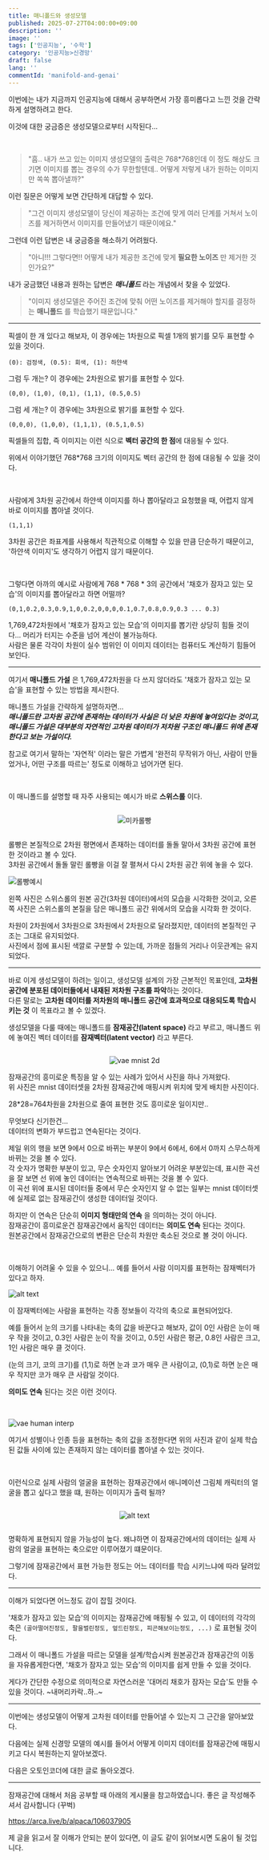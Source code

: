 ```yaml
---
title: 매니폴드와 생성모델
published: 2025-07-27T04:00:00+09:00
description: ''
image: ''
tags: ['인공지능', '수학']
category: '인공지능>신경망'
draft: false 
lang: ''
commentId: 'manifold-and-genai'
---
```


이번에는 내가 지금까지 인공지능에 대해서 공부하면서 가장 흥미롭다고 느낀 것을 간략하게 설명하려고 한다.

이것에 대한 궁금증은 생성모델으로부터 시작된다...

<br>

> "흠.. 내가 쓰고 있는 이미지 생성모델의 출력은 768*768인데 이 정도 해상도 크기면 이미지를 뽑는 경우의 수가 무한할텐데.. 어떻게 저렇게 내가 원하는 이미지만 쏙쏙 뽑아낼까?"

이런 질문은 어떻게 보면 간단하게 대답할 수 있다.

> "그건 이미지 생성모델이 당신이 제공하는 조건에 맞게 여러 단계를 거쳐서 노이즈를 제거하면서 이미지를 만들어냈기 때문이에요."

그런데 이런 답변은 내 궁금증을 해소하기 어려웠다.

> "아니!!! 그렇다면!! 어떻게 내가 제공한 조건에 맞게 **필요한 노이즈** 만 제거한 것인가요?"

내가 궁금했던 내용과 원하는 답변은 ***매니폴드*** 라는 개념에서 찾을 수 있었다.

> "이미지 생성모델은 주어진 조건에 맞춰 어떤 노이즈를 제거해야 할지를 결정하는 **매니폴드** 를 학습했기 때문입니다."

---

픽셀이 한 개 있다고 해보자, 이 경우에는 1차원으로 픽셀 1개의 밝기를 모두 표현할 수 있을 것이다.
```
(0): 검정색, (0.5): 회색, (1): 하얀색
```

그럼 두 개는? 이 경우에는 2차원으로 밝기를 표현할 수 있다.
```
(0,0), (1,0), (0,1), (1,1), (0.5,0.5)
```

그럼 세 개는? 이 경우에는 3차원으로 밝기를 표현할 수 있다.
```
(0,0,0), (1,0,0), (1,1,1), (0.5,1,0.5)
```

픽셀들의 집합, 즉 이미지는 이런 식으로 **벡터 공간의 한 점**에 대응될 수 있다.

위에서 이야기했던 768*768 크기의 이미지도 벡터 공간의 한 점에 대응될 수 있을 것이다.

<br>

사람에게 3차원 공간에서 하얀색 이미지를 하나 뽑아달라고 요청했을 때, 어렵지 않게 바로 이미지를 뽑아낼 것이다.
```
(1,1,1)
```
3차원 공간은 좌표계를 사용해서 직관적으로 이해할 수 있을 만큼 단순하기 때문이고, '하얀색 이미지'도 생각하기 어렵지 않기 때문이다.


<br>

그렇다면 아까의 예시로 사람에게 768 * 768 * 3의 공간에서 '채호가 잠자고 있는 모습'의 이미지를 뽑아달라고 하면 어떨까?
```
(0,1,0.2,0.3,0.9,1,0,0.2,0,0,0,0.1,0.7,0.8,0.9,0.3 ... 0.3)
```
1,769,472차원에서 '채호가 잠자고 있는 모습'의 이미지를 뽑기란 상당히 힘들 것이다... 머리가 터지는 수준을 넘어 계산이 불가능하다. <br>
사람은 물론 각각이 차원이 실수 범위인 이 이미지 데이터는 컴퓨터도 계산하기 힘들어 보인다.

---

여기서 **매니폴드 가설** 은 1,769,472차원을 다 쓰지 않더라도 '채호가 잠자고 있는 모습'을 표현할 수 있는 방법을 제시한다.

매니폴드 가설을 간략하게 설명하자면...<br>
***매니폴드란 고차원 공간에 존재하는 데이터가 사실은 더 낮은 차원에 놓여있다는 것이고,***<br>
***매니폴드 가설은 대부분의 자연적인 고차원 데이터가 저차원 구조인 매니폴드 위에 존재한다고 보는 가설이다.***

참고로 여기서 말하는 '자연적' 이라는 말은 가볍게 '완전히 무작위가 아닌, 사람이 만들었거나, 어떤 구조를 따르는' 정도로 이해하고 넘어가면 된다.

<br>

이 매니폴드를 설명할 때 자주 사용되는 예시가 바로 **스위스롤** 이다.

<div style="display: flex; justify-content: center;">

![미카롤빵](1867d08d1e256e46.gif)

</div>

롤빵은 본질적으로 2차원 평면에서 존재하는 데이터를 돌돌 말아서 3차원 공간에 표현한 것이라고 볼 수 있다. <br>
3차원 공간에서 돌돌 말린 롤빵을 이걸 잘 펼쳐서 다시 2차원 공간 위에 놓을 수 있다.

![롤빵예시](image-2.png)

왼쪽 사진은 스위스롤의 원본 공간(3차원 데이터)에서의 모습을 시각화한 것이고, 오른쪽 사진은 스위스롤의 본질을 담은 매니폴드 공간 위에서의 모습을 시각화 한 것이다.

차원이 2차원에서 3차원으로 3차원에서 2차원으로 달라졌지만, 데이터의 본질적인 구조는 그대로 유지되었다. <br>
사진에서 점에 표시된 색깔로 구분할 수 있는데, 가까운 점들의 거리나 이웃관계는 유지되었다.

---

바로 이게 생성모델이 하려는 일이고, 생성모델 설계의 가장 근본적인 목표인데, **고차원 공간에 분포된 데이터들에서 내재된 저차원 구조를 파악**하는 것이다.<br>
다른 말로는 **고차원 데이터를 저차원의 매니폴드 공간에 효과적으로 대응되도록 학습시키는 것** 이 목표라고 볼 수 있겠다.

생성모델을 다룰 때에는 매니폴드를 **잠재공간(latent space)** 라고 부르고, 매니폴드 위에 놓여진 벡터 데이터를 **잠재벡터(latent vector)** 라고 부른다.<br>

<div style="display: flex; justify-content: center;">

![vae mnist 2d](image-3.png)

</div>
잠재공간의 흥미로운 특징을 알 수 있는 사례가 있어서 사진을 하나 가져왔다. <br>
위 사진은 mnist 데이터셋을 2차원 잠재공간에 매핑시켜 위치에 맞게 배치한 사진이다.

28*28=764차원을 2차원으로 줄여 표현한 것도 흥미로운 일이지만..

무엇보다 신기한건... <br>
데이터의 변화가 부드럽고 연속된다는 것이다. 

제일 위의 행을 보면 9에서 0으로 바뀌는 부분이 9에서 6에서, 6에서 0까지 스무스하게 바뀌는 것을 볼 수 있다. <br>
각 숫자가 명확한 부분이 있고, 무슨 숫자인지 알아보기 어려운 부분있는데, 표시한 곡선을 잘 보면 선 위에 놓인 데이터는 연속적으로 바뀌는 것을 볼 수 있다.<br>
이 곡선 위에 표시된 데이터들 중에서 무슨 숫자인지 알 수 없는 일부는 mnist 데이터셋에 실제로 없는 잠재공간이 생성한 데이터일 것이다.

하지만 이 연속은 단순히 **이미지 형태만의 연속** 을 의미하는 것이 아니다.<br> 
잠재공간이 흥미로운건 잠재공간에서 움직인 데이터는 **의미도 연속** 된다는 것이다.<br>
원본공간에서 잠재공간으로의 변환은 단순히 차원만 축소된 것으로 볼 것이 아니다.

<br>

이해하기 어려울 수 있을 수 있으니... 예를 들어서 사람 이미지를 표현하는 잠재벡터가 있다고 하자.

![alt text](image-4.png)

이 잠재벡터에는 사람을 표현하는 각종 정보들이 각각의 축으로 표현되어있다.

예를 들어서 눈의 크기를 나타내는 축의 값을 바꾼다고 해보자, 값이 0인 사람은 눈이 매우 작을 것이고, 0.3인 사람은 눈이 작을 것이고, 0.5인 사람은 평균, 0.8인 사람은 크고, 1인 사람은 매우 클 것이다.

(눈의 크기, 코의 크기)를 (1,1)로 하면 눈과 코가 매우 큰 사람이고, (0,1)로 하면 눈은 매우 작지만 코가 매우 큰 사람일 것이다.

**의미도 연속** 된다는 것은 이런 것이다.

<br>

![vae human interp](0_dwtvGrRWRAUJuZm4.gif)

여기서 성별이나 인종 등을 표현하는 축의 값을 조정한다면 위의 사진과 같이 실제 학습된 값들 사이에 있는 존재하지 않는 데이터를 뽑아낼 수 있는 것이다.

<br>

이런식으로 실제 사람의 얼굴을 표현하는 잠재공간에서 애니메이션 그림체 캐릭터의 얼굴을 뽑고 싶다고 했을 떄, 원하는 이미지가 출력 될까?

<div style="display: flex; justify-content: center;">

![alt text](image-5.png)

</div>

명확하게 표현되지 않을 가능성이 높다. 왜냐하면 이 잠재공간에서의 데이터는 실제 사람의 얼굴을 표현하는 축으로만 이루어졌기 떄문이다.

그렇기에 잠재공간에서 표현 가능한 정도는 어느 데이터를 학습 시키느냐에 따라 달려있다.

---


이해가 되었다면 어느정도 감이 잡힐 것이다.

'채호가 잠자고 있는 모습'의 이미지는 잠재공간에 매핑될 수 있고, 이 데이터의 각각의 축은 `(골아떨어진정도, 팔을벌린정도, 엎드린정도, 피곤해보이는정도, ...)` 로 표현될 것이다.

그래서 이 매니폴드 가설을 따르는 모델을 설계/학습시켜 원본공간과 잠재공간의 이동을 자유롭게한다면, '채호가 잠자고 있는 모습'의 이미지를 쉽게 만들 수 있을 것이다.

게다가 간단한 수정으로 의미적으로 자연스러운 '대머리 채호가 잠자는 모습'도 만들 수 있을 것이다. ~내머리카락..하..~


---

이번에는 생성모델이 어떻게 고차원 데이터를 만들어낼 수 있는지 그 근간을 알아보았다.

다음에는 실제 신경망 모델의 예시를 들어서 어떻게 이미지 데이터를 잠재공간에 매핑시키고 다시 복원하는지 알아보겠다.

다음은 오토인코더에 대한 글로 돌아오겠다.


---

잠재공간에 대해서 처음 공부할 때 아래의 게시물을 참고하였습니다. 좋은 글 작성해주셔서 감사합니다 (꾸벅)

https://arca.live/b/alpaca/106037905

제 글을 읽고서 잘 이해가 안되는 분이 있다면, 이 글도 같이 읽어보시면 도움이 될 것입니다.